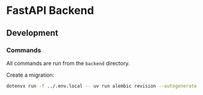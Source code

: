 # FastAPI Backend

## Development

### Commands

All commands are run from the `backend` directory.

Create a migration:

```bash
dotenvx run -f ../.env.local -- uv run alembic revision --autogenerate -m "your message"
```
